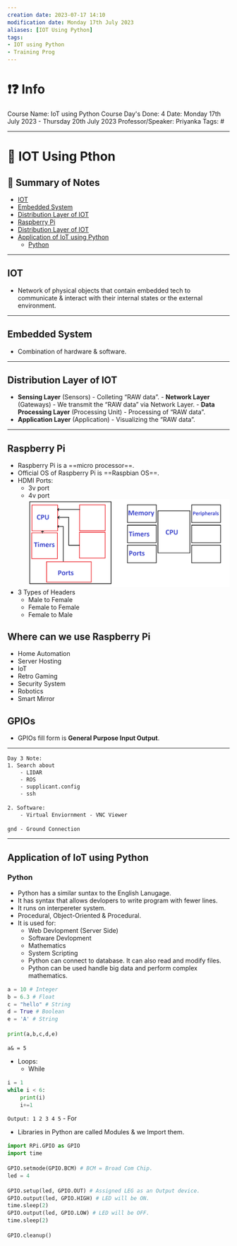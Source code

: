 ```yaml
---
creation date: 2023-07-17 14:10
modification date: Monday 17th July 2023
aliases: [IOT Using Python] 
tags: 
- IOT using Python
- Training Prog
---
```


# ❗❓ Info
Course Name: IoT using Python
Course Day's Done: 4
Date: Monday 17th July 2023 - Thursday 20th July 2023
Professor/Speaker: Priyanka
Tags: #

---
# 📑 IOT Using Pthon

## 📃 Summary of Notes
- [IOT](<#IOT>)
- [Embedded System](<#Embedded System>)
- [Distribution Layer of IOT](<#Distribution Layer of IOT>)
- [Raspberry Pi](<#Raspberry Pi>)
- [Distribution Layer of IOT](<#Distribution Layer of IOT>)
- [Application of IoT using Python](<#Application of IoT using Python>)
	- [Python](<#Python>)
---
## IOT
- Network of physical objects that contain embedded tech to communicate & interact with their internal states or the external environment.

---
## Embedded System
- Combination of hardware & software.

---
## Distribution Layer of IOT
- **Sensing Layer** (Sensors) - Colleting “RAW data”.
- **Network Layer** (Gateways) - We transmit the “RAW data” via Network Layer.
- **Data Processing Layer** (Processing Unit) - Processing of “RAW data”.
- **Application Layer** (Application) - Visualizing the “RAW data”.

---
## Raspberry Pi
- Raspberry Pi is a ==micro processor==.
- Official OS of Raspberry Pi is ==Raspbian OS==.
- HDMI Ports:
	- 3v port
	- 4v port
![](Attachment/Training_Prog/Image/1.png)
- 3 Types of Headers
	- Male to Female
	- Female to Female
	- Female to Male

## Where can we use Raspberry Pi
- Home Automation
- Server Hosting
- IoT
- Retro Gaming
- Security System
- Robotics
- Smart Mirror

## GPIOs
- GPIOs fill form is **General Purpose Input Output**.
---
```
Day 3 Note:
1. Search about
	- LIDAR
	- ROS
	- supplicant.config
	- ssh

2. Software:
	- Virtual Enviornment - VNC Viewer

gnd - Ground Connection
```

---
## Application of IoT using Python

### **Python**
- Python has a similar suntax to the English Lanugage.
- It has syntax that allows devlopers to write program with fewer lines.
- It runs on interpereter system.
- Procedural, Object-Oriented & Procedural.
-  It is used for:
	- Web Devlopment (Server Side)
	- Software Devlopment
	- Mathematics
	- System Scripting
	- Python can connect to database. It can also read and modify files.
	- Python can be used handle big data and perform complex mathematics.

```python
a = 10 # Integer
b = 6.3 # Float
c = "hello" # String
d = True # Boolean
e = 'A' # String

print(a,b,c,d,e)
```

`a& = 5`

- Loops:
	- While
```python
i = 1
while i < 6:
	print(i)
	i+=1
```
`Output: 1 2 3 4 5`
	- For 

- Libraries in Python are called Modules & we Import them.
```python
import RPi.GPIO as GPIO
import time

GPIO.setmode(GPIO.BCM) # BCM = Broad Com Chip.
led = 4

GPIO.setup(led, GPIO.OUT) # Assigned LEG as an Output device.
GPIO.output(led, GPIO.HIGH) # LED will be ON.
time.sleep(2)
GPIO.output(led, GPIO.LOW) # LED will be OFF.
time.sleep(2)

GPIO.cleanup()
```

